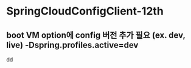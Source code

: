 # SpringCloudConfigClient-12th

boot VM option에 config 버전 추가 필요 (ex. dev, live)
-Dspring.profiles.active=dev
--
dd
